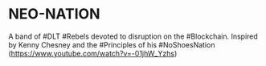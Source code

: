 # NEO-NATION
A band of #DLT #Rebels devoted to disruption on the #Blockchain. Inspired by Kenny Chesney and the #Principles of 
his #NoShoesNation (https://www.youtube.com/watch?v=-01jhW_Yzhs)
